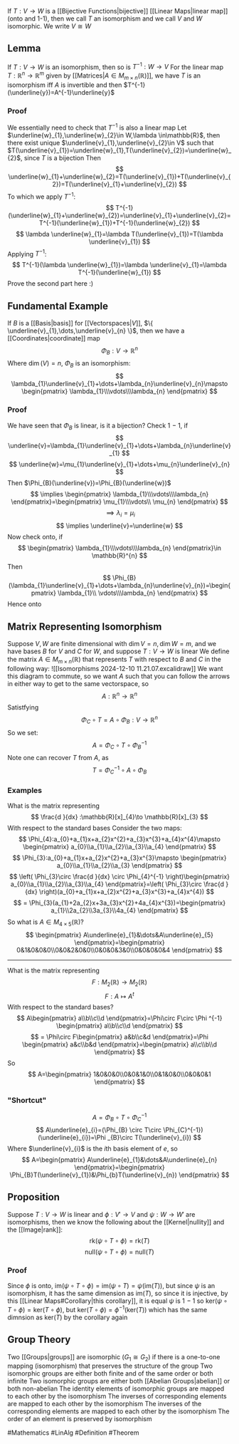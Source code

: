 If $T:V\to W$ is a [[Bijective Functions|bijective]] [[Linear Maps|linear map]] (onto and 1-1), then we call $T$ an isomorphism and we call $V$ and $W$ isomorphic. We write $V\cong W$
## Lemma
If $T:V\to W$ is an isomorphism, then so is $T^{-1}:W\to V$ 
For the linear map $T:\mathbb{R}^{n}\to \mathbb{R}^m$ given by [[Matrices|$A\in M_{m\times n}(\mathbb{R})$]], we have $T$ is an isomorphism iff $A$ is invertible and then $T^{-1}(\underline{y})=A^{-1}\underline{y}$
### Proof
We essentially need to check that $T^{-1}$ is also a linear map
Let $\underline{w}_{1},\underline{w}_{2}\in W,\lambda \in\mathbb{R}$, then there exist unique $\underline{v}_{1},\underline{v}_{2}\in V$ such that $T(\underline{v}_{1})=\underline{w}_{1},T(\underline{v}_{2})=\underline{w}_{2}$, since $T$ is a bijection
Then
$$
\underline{w}_{1}+\underline{w}_{2}=T(\underline{v}_{1})+T(\underline{v}_{2})=T(\underline{v}_{1}+\underline{v}_{2})
$$
To which we apply $T^{-1}$:
$$
T^{-1}(\underline{w}_{1}+\underline{w}_{2})=\underline{v}_{1}+\underline{v}_{2}=T^{-1}(\underline{w}_{1})+T^{-1}(\underline{w}_{2})
$$
$$
\lambda \underline{w}_{1}=\lambda T(\underline{v}_{1})=T(\lambda \underline{v}_{1})
$$
Applying $T^{-1}$:
$$
T^{-1}(\lambda \underline{w}_{1})=\lambda \underline{v}_{1}=\lambda T^{-1}(\underline{w}_{1})
$$
Prove the second part here :)
## Fundamental Example
If $B$ is a [[Basis|basis]] for [[Vectorspaces|$V$]], $\{ \underline{v}_{1},\dots,\underline{v}_{n} \}$, then we have a [[Coordinates|coordinate]] map
$$
\Phi_{B}:V\to \mathbb{R}^{n}
$$
Where $\dim(V)=n$, $\Phi_{B}$ is an isomorphism:
$$
\lambda_{1}\underline{v}_{1}+\dots+\lambda_{n}\underline{v}_{n}\mapsto \begin{pmatrix}
\lambda_{1}\\\vdots\\\lambda_{n}
\end{pmatrix}
$$
### Proof
We have seen that $\Phi_{B}$ is linear, is it a bijection?
Check 1$\hspace{0pt}-1$, if
$$
\underline{v}=\lambda_{1}\underline{v}_{1}+\dots+\lambda_{n}\underline{v}_{1}
$$
$$
 \underline{w}=\mu_{1}\underline{v}_{1}+\dots+\mu_{n}\underline{v}_{n}
$$
Then $\Phi_{B}(\underline{v})=\Phi_{B}(\underline{w})$
$$
\implies \begin{pmatrix}
\lambda_{1}\\\vdots\\\lambda_{n}
\end{pmatrix}=\begin{pmatrix}
\mu_{1}\\\vdots\\ \mu_{n}
\end{pmatrix}
$$
$$
\implies \lambda_{i}=\mu_{i}
$$
$$
\implies \underline{v}=\underline{w}
$$
Now check onto, if
$$
\begin{pmatrix}
\lambda_{1}\\\vdots\\\lambda_{n}
\end{pmatrix}\in \mathbb{R}^{n}
$$
Then
$$
\Phi_{B}(\lambda_{1}\underline{v}_{1}+\dots+\lambda_{n}\underline{v}_{n})=\begin{pmatrix}
\lambda_{1}\\ \vdots\\\lambda_{n}
\end{pmatrix}
$$
Hence onto
## Matrix Representing Isomorphism
Suppose $V,W$ are finite dimensional with $\dim V=n,\dim W=m$, and we have bases $B$ for $V$ and $C$ for $W$, and suppose $T:V\to W$ is linear
We define the matrix $A\in M_{m\times n}(\mathbb{R})$ that represents $T$ with respect to $B$ and $C$ in the following way:
![[Isomorphisms 2024-12-10 11.21.07.excalidraw]]
We want this diagram to commute, so we want $A$ such that you can follow the arrows in either way to get to the same vectorspace, so
$$
A:\mathbb{R}^{n}\to \mathbb{R}^{n}
$$
Satistfying  
$$
\Phi_{C}\circ T=A\circ \Phi_{B}:V \to \mathbb{R}^{n}
$$
So we set:
$$
A=\Phi_{C}\circ T\circ \Phi_{B}^{-1}
$$
Note one can recover $T$ from $A$, as
$$
T=\Phi_{C}^{-1} \circ A \circ \Phi_{B}
$$
### Examples
What is the matrix representing
$$
\frac{d }{dx} :\mathbb{R}[x]_{4}\to \mathbb{R}[x]_{3}
$$
With respect to the standard bases
Consider the two maps:
$$
\Phi_{4}:a_{0}+a_{1}x+a_{2}x^{2}+a_{3}x^{3}+a_{4}x^{4}\mapsto \begin{pmatrix}
a_{0}\\a_{1}\\a_{2}\\a_{3}\\a_{4}
\end{pmatrix}
$$
$$
\Phi_{3}:a_{0}+a_{1}x+a_{2}x^{2}+a_{3}x^{3}\mapsto \begin{pmatrix}
a_{0}\\a_{1}\\a_{2}\\a_{3}
\end{pmatrix}
$$
$$
\left( \Phi_{3}\circ \frac{d }{dx} \circ \Phi_{4}^{-1} \right)\begin{pmatrix}
a_{0}\\a_{1}\\a_{2}\\a_{3}\\a_{4}
\end{pmatrix}=\left( \Phi_{3}\circ \frac{d }{dx}  \right)(a_{0}+a_{1}x+a_{2}x^{2}+a_{3}x^{3}+a_{4}x^{4})
$$
$$
= \Phi_{3}(a_{1}+2a_{2}x+3a_{3}x^{2}+4a_{4}x^{3})=\begin{pmatrix}
a_{1}\\2a_{2}\\3a_{3}\\4a_{4}
\end{pmatrix}
$$
So what is $A\in M_{4\times 5}(\mathbb{R})$?
$$
\begin{pmatrix}
A\underline{e}_{1}&\dots&A\underline{e}_{5}
\end{pmatrix}=\begin{pmatrix}
0&1&0&0&0\\0&0&2&0&0\\0&0&0&3&0\\0&0&0&0&4
\end{pmatrix}
$$
___
What is the matrix representing 
$$
F:M_{2}(\mathbb{R})\to M_{2}(\mathbb{R})
$$
$$
 F:A\mapsto A^{t}
$$
With respect to the standard bases?
$$
A\begin{pmatrix}
a\\b\\c\\d
\end{pmatrix}=\Phi\circ F\circ \Phi ^{-1} \begin{pmatrix}
a\\b\\c\\d
\end{pmatrix}
$$
$$
= \Phi\circ F\begin{pmatrix}
a&b\\c&d
\end{pmatrix}=\Phi \begin{pmatrix}
a&c\\b&d
\end{pmatrix}=\begin{pmatrix}
a\\c\\b\\d
\end{pmatrix}
$$
So 
$$
A=\begin{pmatrix}
1&0&0&0\\0&0&1&0\\0&1&0&0\\0&0&0&1
\end{pmatrix}
$$
### "Shortcut"
$$
A=\Phi_{B}\circ T\circ \Phi_{C}^{-1}
$$
$$
 A\underline{e}_{i}=(\Phi_{B} \circ T\circ \Phi_{C}^{-1})(\underline{e}_{i})=\Phi _{B}\circ T(\underline{v}_{i})
$$
Where $\underline{v}_{i}$ is the $i$th basis element of $e$, so
$$
A=\begin{pmatrix}
A\underline{e}_{1}&\dots&A\underline{e}_{n}
\end{pmatrix}=\begin{pmatrix}
\Phi_{B}T(\underline{v}_{1})&\Phi_{b}T(\underline{v}_{n})
\end{pmatrix}
$$
## Proposition
Suppose $T:V\to W$ is linear and $\phi:V'\to V$ and $\psi:W\to W'$ are isomorphisms, then we know the following about the [[Kernel|nullity]] and the [[Image|rank]]: 
$$
\text{rk}(\psi \circ T\circ \phi)=\text{rk}(T)
$$
$$
\text{null}(\psi \circ T\circ \phi)=\text{null}(T)
$$
### Proof
Since $\phi$ is onto, $\text{im}(\psi \circ T\circ \phi)=\text{im}(\psi \circ T)=\psi(\text{im}(T))$, but since $\psi$ is an isomorphism, it has the same dimension as $\text{im}(T)$, so since it is injective, by this [[Linear Maps#Corollary|this corollary]], it is equal
$\psi$ is 1$\hspace{0pt}-1$ so $\text{ker}(\psi \circ T\circ \phi)=\text{ker}(T\circ \phi)$, but $\text{ker}(T \circ \phi)=\phi ^{-1}(\text{ker}(T))$ which has the same dimnsion as $\text{ker}(T)$ by the corollary again
## Group Theory
Two [[Groups|groups]] are isomorphic ($G_{1} \cong G_{2}$) if there is a one-to-one mapping (isomorphism) that preserves the structure of the group
Two isomorphic groups are either both finite and of the same order or both infinite
Two isomorphic groups are either both [[Abelian Groups|abelian]] or both non-abelian
The identity elements of isomorphic groups are mapped to each other by the isomorphism
The inverses of corresponding elements are mapped to each other by the isomorphism
The inverses of the corresponding elements are mapped to each other by the isomorphism
The order of an element is preserved by isomorphism



#Mathematics #LinAlg #Definition #Theorem 